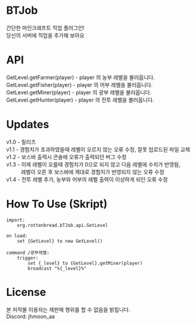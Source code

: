 # BTJob
간단한 마인크래프트 직업 플러그인! <br>
당신의 서버에 직업을 추가해 보아요

# API
GetLevel.getFarmer(player) - player 의 농부 레벨을 불러옵니다. <br>
GetLevel.getFisher(player) - player 의 어부 레벨을 불러옵니다. <br>
GetLevel.getMiner(player) - player 의 광부 레벨을 불러옵니다. <br>
GetLevel.getHunter(player) - player 의 전투 레벨을 불러옵니다.

# Updates
v1.0 - 릴리즈 <br>
v1.1 - 경험치가 초과하였을때 레벨이 오르지 않는 오류 수정, 잘못 업로드된 파일 교체 <br>
v1.2 - 보스바 출력시 콘솔에 오류가 출력되던 버그 수정 <br>
v1.3 - 이제 레벨이 오를때 경험치가 0으로 되지 않고 다음 레벨에 수치가 반영됨,<br>
&nbsp;&nbsp;&nbsp;&nbsp;&nbsp;&nbsp;&nbsp;&nbsp;&nbsp; 레벨이 오른 후 보스바에 제대로 경험치가 반영되지 않는 오류 수정 <br>
v1.4 - 전투 레벨 추가, 농부와 어부의 레벨 출력이 이상하게 되던 오류 수정

# How To Use (Skript)
```
import:
    org.rottenbread.bTJob.api.GetLevel

on load:
    set {GetLevel} to new GetLevel()

command /광부레벨:
    trigger:
        set {_level} to {GetLevel}.getMiner(player)
        broadcast "%{_level}%"
```
# License
본 저작물 이용자는 재판매 행위를 할 수 없음을 밝힙니다. <br>
Discord: jhmoon_aa <br>
